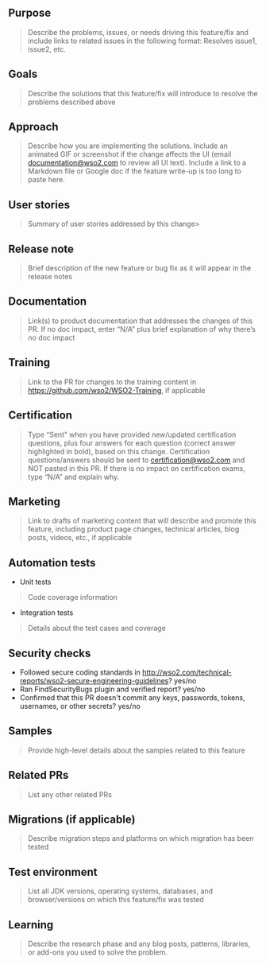 
## Purpose
> Describe the problems, issues, or needs driving this feature/fix and include links to related issues in the following format: Resolves issue1, issue2, etc.

## Goals
> Describe the solutions that this feature/fix will introduce to resolve the problems described above

## Approach
> Describe how you are implementing the solutions. Include an animated GIF or screenshot if the change affects the UI (email documentation@wso2.com to review all UI text). Include a link to a Markdown file or Google doc if the feature write-up is too long to paste here.

## User stories
> Summary of user stories addressed by this change>

## Release note
> Brief description of the new feature or bug fix as it will appear in the release notes

## Documentation
> Link(s) to product documentation that addresses the changes of this PR. If no doc impact, enter “N/A” plus brief explanation of why there’s no doc impact

## Training
> Link to the PR for changes to the training content in https://github.com/wso2/WSO2-Training, if applicable

## Certification
> Type “Sent” when you have provided new/updated certification questions, plus four answers for each question (correct answer highlighted in bold), based on this change. Certification questions/answers should be sent to certification@wso2.com and NOT pasted in this PR. If there is no impact on certification exams, type “N/A” and explain why.

## Marketing
> Link to drafts of marketing content that will describe and promote this feature, including product page changes, technical articles, blog posts, videos, etc., if applicable

## Automation tests
- Unit tests 
> Code coverage information
- Integration tests
> Details about the test cases and coverage

## Security checks
- Followed secure coding standards in http://wso2.com/technical-reports/wso2-secure-engineering-guidelines? yes/no
- Ran FindSecurityBugs plugin and verified report? yes/no
- Confirmed that this PR doesn't commit any keys, passwords, tokens, usernames, or other secrets? yes/no

## Samples
> Provide high-level details about the samples related to this feature

## Related PRs
> List any other related PRs

## Migrations (if applicable)
> Describe migration steps and platforms on which migration has been tested

## Test environment
> List all JDK versions, operating systems, databases, and browser/versions on which this feature/fix was tested

## Learning
> Describe the research phase and any blog posts, patterns, libraries, or add-ons you used to solve the problem.
